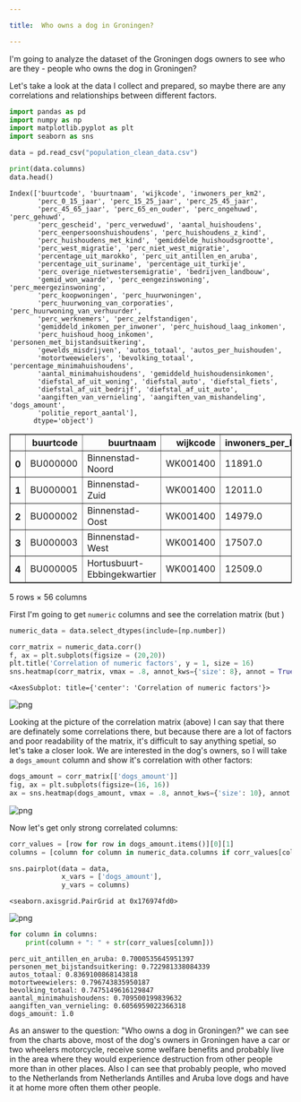 ```yaml
---

title:  Who owns a dog in Groningen?

---
```


I'm going to analyze the dataset of the Groningen dogs owners to see who are they - people who owns the dog in Groningen?

Let's take a look at the data I collect and prepared, so maybe there are any correlations and relationships between different factors.


```python
import pandas as pd
import numpy as np
import matplotlib.pyplot as plt
import seaborn as sns

data = pd.read_csv("population_clean_data.csv") 

print(data.columns)
data.head()
```

    Index(['buurtcode', 'buurtnaam', 'wijkcode', 'inwoners_per_km2',
           'perc_0_15_jaar', 'perc_15_25_jaar', 'perc_25_45_jaar',
           'perc_45_65_jaar', 'perc_65_en_ouder', 'perc_ongehuwd', 'perc_gehuwd',
           'perc_gescheid', 'perc_verweduwd', 'aantal_huishoudens',
           'perc_eenpersoonshuishoudens', 'perc_huishoudens_z_kind',
           'perc_huishoudens_met_kind', 'gemiddelde_huishoudsgrootte',
           'perc_west_migratie', 'perc_niet_west_migratie',
           'percentage_uit_marokko', 'perc_uit_antillen_en_aruba',
           'percentage_uit_suriname', 'percentage_uit_turkije',
           'perc_overige_nietwestersemigratie', 'bedrijven_landbouw',
           'gemid_won_waarde', 'perc_eengezinswoning', 'perc_meergezinswoning',
           'perc_koopwoningen', 'perc_huurwoningen',
           'perc_huurwoning_van_corporaties', 'perc_huurwoning_van_verhuurder',
           'perc_werknemers', 'perc_zelfstandigen',
           'gemiddeld_inkomen_per_inwoner', 'perc_huishoud_laag_inkomen',
           'perc_huishoud_hoog_inkomen', 'personen_met_bijstandsuitkering',
           'gewelds_misdrijven', 'autos_totaal', 'autos_per_huishouden',
           'motortweewielers', 'bevolking_totaal', 'percentage_minimahuishoudens',
           'aantal_minimahuishoudens', 'gemiddeld_huishoudensinkomen',
           'diefstal_af_uit_woning', 'diefstal_auto', 'diefstal_fiets',
           'diefstal_af_uit_bedrijf', 'diefstal_af_uit_auto',
           'aangiften_van_vernieling', 'aangiften_van_mishandeling', 'dogs_amount',
           'politie_report_aantal'],
          dtype='object')





<div>
<style scoped>
    .dataframe tbody tr th:only-of-type {
        vertical-align: middle;
    }

    .dataframe tbody tr th {
        vertical-align: top;
    }

    .dataframe thead th {
        text-align: right;
    }
</style>
<table border="1" class="dataframe">
  <thead>
    <tr style="text-align: right;">
      <th></th>
      <th>buurtcode</th>
      <th>buurtnaam</th>
      <th>wijkcode</th>
      <th>inwoners_per_km2</th>
      <th>perc_0_15_jaar</th>
      <th>perc_15_25_jaar</th>
      <th>perc_25_45_jaar</th>
      <th>perc_45_65_jaar</th>
      <th>perc_65_en_ouder</th>
      <th>perc_ongehuwd</th>
      <th>...</th>
      <th>gemiddeld_huishoudensinkomen</th>
      <th>diefstal_af_uit_woning</th>
      <th>diefstal_auto</th>
      <th>diefstal_fiets</th>
      <th>diefstal_af_uit_bedrijf</th>
      <th>diefstal_af_uit_auto</th>
      <th>aangiften_van_vernieling</th>
      <th>aangiften_van_mishandeling</th>
      <th>dogs_amount</th>
      <th>politie_report_aantal</th>
    </tr>
  </thead>
  <tbody>
    <tr>
      <th>0</th>
      <td>BU000000</td>
      <td>Binnenstad-Noord</td>
      <td>WK001400</td>
      <td>11891.0</td>
      <td>2.0</td>
      <td>46.0</td>
      <td>35.0</td>
      <td>11.0</td>
      <td>6.0</td>
      <td>86.0</td>
      <td>...</td>
      <td>30.0</td>
      <td>25.0</td>
      <td>1.0</td>
      <td>176.0</td>
      <td>17.0</td>
      <td>8.0</td>
      <td>25.0</td>
      <td>35.0</td>
      <td>37</td>
      <td>287.0</td>
    </tr>
    <tr>
      <th>1</th>
      <td>BU000001</td>
      <td>Binnenstad-Zuid</td>
      <td>WK001400</td>
      <td>12011.0</td>
      <td>2.0</td>
      <td>47.0</td>
      <td>33.0</td>
      <td>11.0</td>
      <td>6.0</td>
      <td>87.0</td>
      <td>...</td>
      <td>30.7</td>
      <td>42.0</td>
      <td>3.0</td>
      <td>306.0</td>
      <td>28.0</td>
      <td>30.0</td>
      <td>96.0</td>
      <td>196.0</td>
      <td>51</td>
      <td>701.0</td>
    </tr>
    <tr>
      <th>2</th>
      <td>BU000002</td>
      <td>Binnenstad-Oost</td>
      <td>WK001400</td>
      <td>14979.0</td>
      <td>3.0</td>
      <td>40.0</td>
      <td>36.0</td>
      <td>14.0</td>
      <td>7.0</td>
      <td>84.0</td>
      <td>...</td>
      <td>27.8</td>
      <td>17.0</td>
      <td>1.0</td>
      <td>56.0</td>
      <td>2.0</td>
      <td>3.0</td>
      <td>16.0</td>
      <td>8.0</td>
      <td>48</td>
      <td>103.0</td>
    </tr>
    <tr>
      <th>3</th>
      <td>BU000003</td>
      <td>Binnenstad-West</td>
      <td>WK001400</td>
      <td>17507.0</td>
      <td>2.0</td>
      <td>38.0</td>
      <td>40.0</td>
      <td>11.0</td>
      <td>9.0</td>
      <td>84.0</td>
      <td>...</td>
      <td>29.7</td>
      <td>9.0</td>
      <td>0.0</td>
      <td>13.0</td>
      <td>2.0</td>
      <td>4.0</td>
      <td>8.0</td>
      <td>5.0</td>
      <td>21</td>
      <td>41.0</td>
    </tr>
    <tr>
      <th>4</th>
      <td>BU000005</td>
      <td>Hortusbuurt-Ebbingekwartier</td>
      <td>WK001400</td>
      <td>12509.0</td>
      <td>5.0</td>
      <td>41.0</td>
      <td>30.0</td>
      <td>15.0</td>
      <td>9.0</td>
      <td>82.0</td>
      <td>...</td>
      <td>32.1</td>
      <td>20.0</td>
      <td>2.0</td>
      <td>68.0</td>
      <td>16.0</td>
      <td>9.0</td>
      <td>24.0</td>
      <td>13.0</td>
      <td>108</td>
      <td>152.0</td>
    </tr>
  </tbody>
</table>
<p>5 rows × 56 columns</p>
</div>



First I'm going to get `numeric` columns and see the correlation matrix (but )


```python
numeric_data = data.select_dtypes(include=[np.number])

corr_matrix = numeric_data.corr()
f, ax = plt.subplots(figsize = (20,20))
plt.title('Correlation of numeric factors', y = 1, size = 16)
sns.heatmap(corr_matrix, vmax = .8, annot_kws={'size': 8}, annot = True)
```




    <AxesSubplot: title={'center': 'Correlation of numeric factors'}>




    
![png](dogs_eda_groningen_files/dogs_eda_groningen_3_1.png)
    


Looking at the picture of the correlation matrix (above) I can say that there are definately some correlations there, but because there are a lot of factors and poor readability of the matrix, it's difficult to say anything spetial, so let's take a closer look. We are interested in the dog's owners, so I will take a `dogs_amount` column and show it's correlation with other factors:


```python
dogs_amount = corr_matrix[['dogs_amount']]
fig, ax = plt.subplots(figsize=(16, 16))
ax = sns.heatmap(dogs_amount, vmax = .8, annot_kws={'size': 10}, annot = True, linewidths=.5)
```


    
![png](dogs_eda_groningen_files/dogs_eda_groningen_5_0.png)
    


Now let's get only strong correlated columns:



```python
corr_values = [row for row in dogs_amount.items()][0][1]
columns = [column for column in numeric_data.columns if corr_values[column] > 0.6]
```


```python
sns.pairplot(data = data,
             x_vars = ['dogs_amount'],
             y_vars = columns)
```




    <seaborn.axisgrid.PairGrid at 0x176974fd0>




    
![png](dogs_eda_groningen_files/dogs_eda_groningen_8_1.png)
    



```python
for column in columns:
    print(column + ": " + str(corr_values[column]))
```

    perc_uit_antillen_en_aruba: 0.7000535645951397
    personen_met_bijstandsuitkering: 0.722981338084339
    autos_totaal: 0.8369100868143818
    motortweewielers: 0.796743835950187
    bevolking_totaal: 0.7475149616129847
    aantal_minimahuishoudens: 0.709500199839632
    aangiften_van_vernieling: 0.6056959022366318
    dogs_amount: 1.0


As an answer to the question: "Who owns a dog in Groningen?"  we can see from the charts above, most of the dog's owners in Groningen have a car or two wheelers motorcycle, receive some welfare benefits and probably live in the area where they would experience destruction from other people more than in other places. Also I can see that probably people, who moved to the Netherlands from Netherlands Antilles and Aruba love dogs and have it at home more often them other people.
